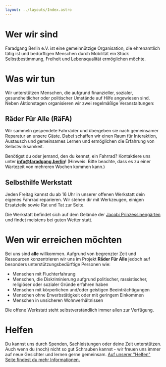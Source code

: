 ```yaml
---
layout: ../layouts/Index.astro
---
```


# Wer wir sind

Faradgang Berlin e.V. ist eine gemeinnützige Organisation, die ehrenamtlich tätig ist und bedürftigen Menschen durch Mobilität ein Stück Selbstbestimmung, Freiheit und Lebensqualität ermöglichen möchte.

# Was wir tun

Wir unterstützen Menschen, die aufgrund finanzieller, sozialer, gesundheitlicher oder politischer Umstände auf Hilfe angewiesen sind. Neben Aktionstagen organisieren wir zwei regelmäßige Veranstaltungen:

## Räder Für Alle (RäFA)

Wir sammeln gespendete Fahrräder und übergeben sie nach gemeinsamer Reparatur an unsere Gäste. Dabei schaffen wir einen Raum für Interaktion, Austausch und gemeinsames Lernen und ermöglichen die Erfahrung von Selbstwirksamkeit.

Benötigst du oder jemand, den du kennst, ein Fahrrad? Kontaktiere uns unter <strong>info@faradgang.berlin</strong>! (Hinweis: Bitte beachte, dass es zu einer Wartezeit von mehreren Wochen kommen kann.)

## Selbsthilfe Werkstatt

Jeden Freitag kannst du ab 16 Uhr in unserer offenen Werkstatt dein eigenes Fahrrad reparieren. Wir stehen dir mit Werkzeugen, einigen Ersatzteile sowie Rat und Tat zur Seite.

Die Werkstatt befindet sich auf dem Gelände der <a href="https://www.openstreetmap.org/node/9187753963#map=19/52.46946/13.42950" target="\_blank" rel="noopener noreferrer"> Jacobi Prinzessinengärten</a> und findet meistens bei guten Wetter statt.

# Wen wir erreichen möchten

Bei uns sind <strong>alle</strong> willkommen. Aufgrund von begrenzter Zeit und Ressourcen konzentrieren wir uns im Projekt <strong>Räder Für Alle</strong> jedoch auf besonders unterstützungsbedürftige Personen wie:

- Menschen mit Fluchterfahrung
- Menschen, die Diskriminierung aufgrund politischer, rassistischer, religiöser oder sozialer Gründe erfahren haben
- Menschen mit körperlichen und/oder geistigen Beeinträchtigungen
- Menschen ohne Erwerbstätigkeit oder mit geringem Einkommen
- Menschen in unsicheren Wohnverhältnissen

Die offene Werkstatt steht selbstverständlich immer allen zur Verfügung.

# Helfen

Du kannst uns durch Spenden, Sachleistungen oder deine Zeit unterstützen. Auch wenn du (noch) nicht so gut Schrauben kannst - wir freuen uns immer auf neue Gesichter und lernen gerne gemeinsam. [Auf unserer "Helfen" Seite findest du mehr Informationen.](/de/help)
